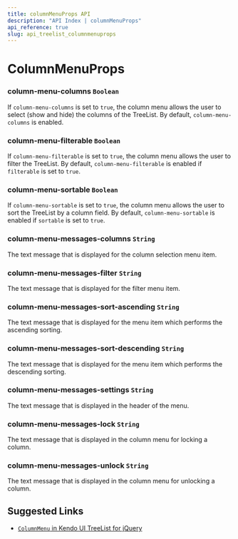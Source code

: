 ```yaml
---
title: columnMenuProps API
description: "API Index | columnMenuProps"
api_reference: true
slug: api_treelist_columnmenuprops
---
```


# ColumnMenuProps

### column-menu-columns `Boolean`

If `column-menu-columns` is set to `true`, the column menu allows the user to select (show and hide) the columns of the TreeList. By default, `column-menu-columns` is enabled.

### column-menu-filterable `Boolean`

If `column-menu-filterable` is set to `true`, the column menu allows the user to filter the TreeList. By default, `column-menu-filterable` is enabled if `filterable` is set to `true`.

### column-menu-sortable `Boolean`

If `column-menu-sortable` is set to `true`, the column menu allows the user to sort the TreeList by a column field. By default, `column-menu-sortable` is enabled if `sortable` is set to `true`.

### column-menu-messages-columns `String`

The text message that is displayed for the column selection menu item.

### column-menu-messages-filter `String`

The text message that is displayed for the filter menu item.

### column-menu-messages-sort-ascending `String`

The text message that is displayed for the menu item which performs the ascending sorting.

### column-menu-messages-sort-descending `String`

The text message that is displayed for the menu item which performs the descending sorting.

### column-menu-messages-settings `String`

The text message that is displayed in the header of the menu.

### column-menu-messages-lock `String`

The text message that is displayed in the column menu for locking a column.

### column-menu-messages-unlock `String`

The text message that is displayed in the column menu for unlocking a column.

## Suggested Links

* [`ColumnMenu` in Kendo UI TreeList for jQuery](https://docs.telerik.com/kendo-ui/api/javascript/ui/treelist/configuration/columnmenu)
